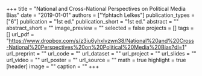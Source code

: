 +++
title = "National and Cross-National Perspectives on Political Media Bias"
date = "2019-01-01"
authors = ["Yphtach Lelkes"]
publication_types = ["6"]
publication = "1st ed."
publication_short = "1st ed."
abstract = ""
abstract_short = ""
image_preview = ""
selected = false
projects = []
tags = []
url_pdf = "https://www.dropbox.com/s/z3ju6yhxlvzwn38/National%20and%20Cross-National%20Perspectives%20on%20Political%20Media%20Bias?dl=1"
url_preprint = ""
url_code = ""
url_dataset = ""
url_project = ""
url_slides = ""
url_video = ""
url_poster = ""
url_source = ""
math = true
highlight = true
[header]
image = ""
caption = ""
+++
